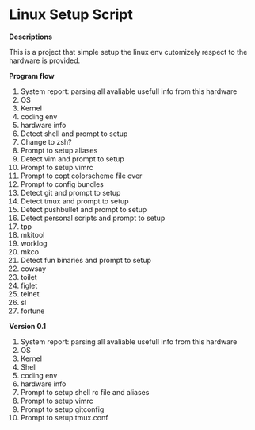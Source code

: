 Linux Setup Script
===
**Descriptions**

This is a project that simple setup the linux env cutomizely respect to the hardware is provided.


**Program flow**
 1. System report: parsing all avaliable usefull info from this hardware
  1. OS 
  2. Kernel 
  3. coding env 
  4. hardware info
 2. Detect shell and prompt to setup
  1. Change to zsh?
  2. Prompt to setup aliases
 3. Detect vim and prompt to setup
  1. Prompt to setup vimrc
  2. Prompt to copt colorscheme file over
  3. Prompt to config bundles
 4. Detect git and prompt to setup
 5. Detect tmux and prompt to setup
 6. Detect pushbullet and prompt to setup
 7. Detect personal scripts and prompt to setup
  1. tpp
  2. mkitool
  3. worklog
  4. mkco
 8. Detect fun binaries and prompt to setup
  1. cowsay
  2. toilet
  3. figlet
  4. telnet
  5. sl
  6. fortune


**Version 0.1**
 1. System report: parsing all avaliable usefull info from this hardware
  1. OS 
  2. Kernel 
  3. Shell 
  4. coding env 
  5. hardware info
 2. Prompt to setup shell rc file and aliases
 3. Prompt to setup vimrc
 4. Prompt to setup gitconfig
 5. Prompt to setup tmux.conf
